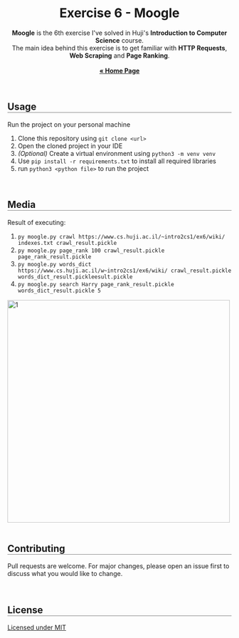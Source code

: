 <div align="center">
  <h1 align="center" style="border-bottom: none"><b>Exercise 6</b> - Moogle</h1>

  <p align="center">
    <b>Moogle</b> is the 6th exercise I've solved in Huji's <b>Introduction to Computer Science</b> course.
    <br>
    The main idea behind this exercise is to get familiar with <b>HTTP Requests</b>, <b>Web Scraping</b> and <b>Page Ranking</b>.
    <br>
    <br>
    <a href="https://github.com/LielAmar/Introduction-To-CS-solutions"><strong>« Home Page</strong></a>
    <br>
  </p>
</div>

<br>

<div align="left">
  <h2 align="left" style="border-bottom: 1px solid gray">Usage</h2>

  <p>Run the project on your personal machine</p>
  <ol align="left">
    <li>Clone this repository using <code>git clone &lt;url&gt;</code></li>
    <li>Open the cloned project in your IDE</li>
    <li><i>(Optional)</i> Create a virtual environment using <code>python3 -m venv venv</code></li>
    <li>Use <code>pip install -r requirements.txt</code> to install all required libraries</li>
    <li>run <code>python3 &lt;python file&gt;</code> to run the project</li>
  </ol>
</div>

<br>

<div align="left">
  <h2 align="left" style="border-bottom: 1px solid gray">Media</h2>

  <div align="left">
    <p>Result of executing:</p>
    <ol>
      <li><code>py moogle.py crawl https://www.cs.huji.ac.il/~intro2cs1/ex6/wiki/ indexes.txt crawl_result.pickle</code></li>
      <li><code>py moogle.py page_rank 100 crawl_result.pickle page_rank_result.pickle</code></li>
      <li><code>py moogle.py words_dict https://www.cs.huji.ac.il/w~intro2cs1/ex6/wiki/ crawl_result.pickle words_dict_result.pickleesult.pickle</code></li>
      <li><code>py moogle.py search Harry page_rank_result.pickle words_dict_result.pickle 5</code></li>
    </ol>
    <img src="./media/1.png" alt="1" width="500px" />  
  </div>
</div>

<br>

<div align="left">
  <h2 align="left" style="border-bottom: 1px solid gray">Contributing</h2>

  <p align="left">
    Pull requests are welcome. For major changes, please open an issue first to discuss what you would like to change.
  </p>
</div>

<br>

<div align="left">
  <h2 align="left" style="border-bottom: 1px solid gray">License</h2>

  <p align="left">
    <a href="https://choosealicense.com/licenses/mit/">Licensed under MIT</a>
  </p>
</div>
